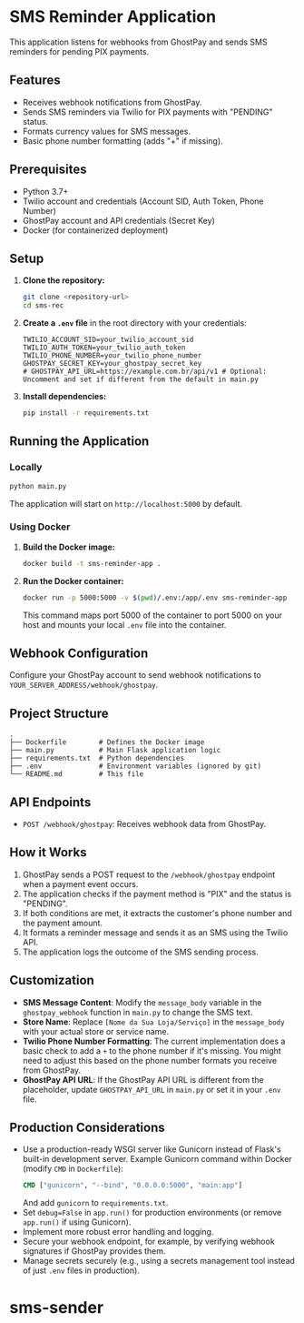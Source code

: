 # SMS Reminder Application

This application listens for webhooks from GhostPay and sends SMS reminders for pending PIX payments.

## Features

- Receives webhook notifications from GhostPay.
- Sends SMS reminders via Twilio for PIX payments with "PENDING" status.
- Formats currency values for SMS messages.
- Basic phone number formatting (adds "+" if missing).

## Prerequisites

- Python 3.7+
- Twilio account and credentials (Account SID, Auth Token, Phone Number)
- GhostPay account and API credentials (Secret Key)
- Docker (for containerized deployment)

## Setup

1.  **Clone the repository:**
    ```bash
    git clone <repository-url>
    cd sms-rec
    ```

2.  **Create a `.env` file** in the root directory with your credentials:
    ```
    TWILIO_ACCOUNT_SID=your_twilio_account_sid
    TWILIO_AUTH_TOKEN=your_twilio_auth_token
    TWILIO_PHONE_NUMBER=your_twilio_phone_number
    GHOSTPAY_SECRET_KEY=your_ghostpay_secret_key
    # GHOSTPAY_API_URL=https://example.com.br/api/v1 # Optional: Uncomment and set if different from the default in main.py
    ```

3.  **Install dependencies:**
    ```bash
    pip install -r requirements.txt
    ```

## Running the Application

### Locally

```bash
python main.py
```
The application will start on `http://localhost:5000` by default.

### Using Docker

1.  **Build the Docker image:**
    ```bash
    docker build -t sms-reminder-app .
    ```

2.  **Run the Docker container:**
    ```bash
    docker run -p 5000:5000 -v $(pwd)/.env:/app/.env sms-reminder-app
    ```
    This command maps port 5000 of the container to port 5000 on your host and mounts your local `.env` file into the container.

## Webhook Configuration

Configure your GhostPay account to send webhook notifications to `YOUR_SERVER_ADDRESS/webhook/ghostpay`.

## Project Structure

```
.
├── Dockerfile        # Defines the Docker image
├── main.py           # Main Flask application logic
├── requirements.txt  # Python dependencies
├── .env              # Environment variables (ignored by git)
└── README.md         # This file
```

## API Endpoints

-   `POST /webhook/ghostpay`: Receives webhook data from GhostPay.

## How it Works

1.  GhostPay sends a POST request to the `/webhook/ghostpay` endpoint when a payment event occurs.
2.  The application checks if the payment method is "PIX" and the status is "PENDING".
3.  If both conditions are met, it extracts the customer's phone number and the payment amount.
4.  It formats a reminder message and sends it as an SMS using the Twilio API.
5.  The application logs the outcome of the SMS sending process.

## Customization

-   **SMS Message Content**: Modify the `message_body` variable in the `ghostpay_webhook` function in `main.py` to change the SMS text.
-   **Store Name**: Replace `[Nome da Sua Loja/Serviço]` in the `message_body` with your actual store or service name.
-   **Twilio Phone Number Formatting**: The current implementation does a basic check to add a `+` to the phone number if it's missing. You might need to adjust this based on the phone number formats you receive from GhostPay.
-   **GhostPay API URL**: If the GhostPay API URL is different from the placeholder, update `GHOSTPAY_API_URL` in `main.py` or set it in your `.env` file.

## Production Considerations

-   Use a production-ready WSGI server like Gunicorn instead of Flask's built-in development server.
    Example Gunicorn command within Docker (modify `CMD` in `Dockerfile`):
    ```Dockerfile
    CMD ["gunicorn", "--bind", "0.0.0.0:5000", "main:app"]
    ```
    And add `gunicorn` to `requirements.txt`.
-   Set `debug=False` in `app.run()` for production environments (or remove `app.run()` if using Gunicorn).
-   Implement more robust error handling and logging.
-   Secure your webhook endpoint, for example, by verifying webhook signatures if GhostPay provides them.
-   Manage secrets securely (e.g., using a secrets management tool instead of just `.env` files in production).
# sms-sender
